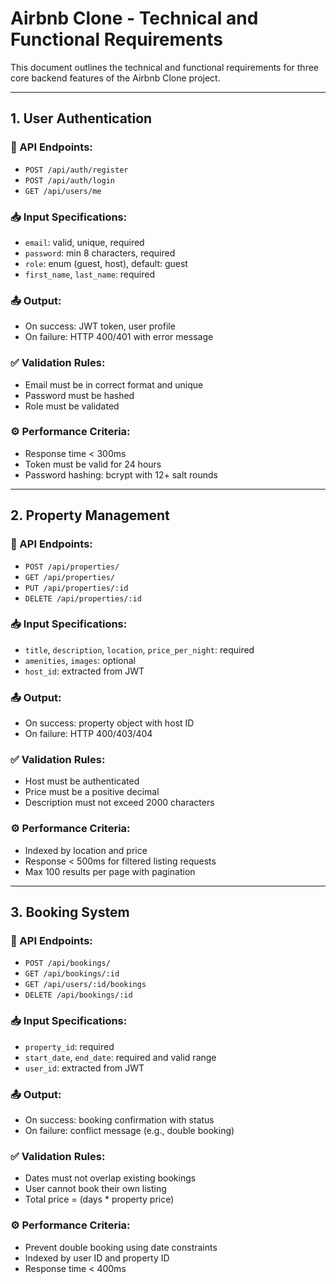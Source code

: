 # Airbnb Clone - Technical and Functional Requirements

This document outlines the technical and functional requirements for three core backend features of the Airbnb Clone project.

---

## 1. User Authentication

### 🔧 API Endpoints:
- `POST /api/auth/register`
- `POST /api/auth/login`
- `GET /api/users/me`

### 📥 Input Specifications:
- `email`: valid, unique, required
- `password`: min 8 characters, required
- `role`: enum (guest, host), default: guest
- `first_name`, `last_name`: required

### 📤 Output:
- On success: JWT token, user profile
- On failure: HTTP 400/401 with error message

### ✅ Validation Rules:
- Email must be in correct format and unique
- Password must be hashed
- Role must be validated

### ⚙️ Performance Criteria:
- Response time < 300ms
- Token must be valid for 24 hours
- Password hashing: bcrypt with 12+ salt rounds

---

## 2. Property Management

### 🔧 API Endpoints:
- `POST /api/properties/`
- `GET /api/properties/`
- `PUT /api/properties/:id`
- `DELETE /api/properties/:id`

### 📥 Input Specifications:
- `title`, `description`, `location`, `price_per_night`: required
- `amenities`, `images`: optional
- `host_id`: extracted from JWT

### 📤 Output:
- On success: property object with host ID
- On failure: HTTP 400/403/404

### ✅ Validation Rules:
- Host must be authenticated
- Price must be a positive decimal
- Description must not exceed 2000 characters

### ⚙️ Performance Criteria:
- Indexed by location and price
- Response < 500ms for filtered listing requests
- Max 100 results per page with pagination

---

## 3. Booking System

### 🔧 API Endpoints:
- `POST /api/bookings/`
- `GET /api/bookings/:id`
- `GET /api/users/:id/bookings`
- `DELETE /api/bookings/:id`

### 📥 Input Specifications:
- `property_id`: required
- `start_date`, `end_date`: required and valid range
- `user_id`: extracted from JWT

### 📤 Output:
- On success: booking confirmation with status
- On failure: conflict message (e.g., double booking)

### ✅ Validation Rules:
- Dates must not overlap existing bookings
- User cannot book their own listing
- Total price = (days * property price)

### ⚙️ Performance Criteria:
- Prevent double booking using date constraints
- Indexed by user ID and property ID
- Response time < 400ms
